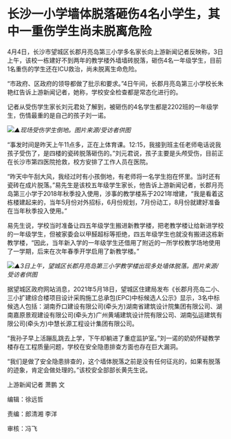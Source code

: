 # 长沙一小学墙体脱落砸伤4名小学生，其中一重伤学生尚未脱离危险

4月4日，长沙市望城区长郡月亮岛第三小学多名家长向上游新闻记者反映称，3日上午，该校一栋建好不到两年的教学楼外墙墙砖脱落，砸伤4名一年级学生，目前1名重伤的学生还在ICU救治，尚未脱离生命危险。

“市政府、区政府的领导都做了批示和要求。”4日午间，长郡月亮岛第三小学校长朱艳红告诉上游新闻记者，她称，学校安全检查都是常态化进行的。

记者从受伤学生家长刘元君处了解到，被砸伤的4名学生都是2202班的一年级学生，伤情最重的是自己的孩子刘一诺。

![](https://inews.gtimg.com/om_bt/O9ZwC70GGoELzpIGDPcgp5s220989O8_Iwf7ap8jRvW_4AA/1000)_▲现场受伤学生倒地。图片来源/受访者供图_

“事发时间是昨天上午11点多，正在上体育课。12:15，我接到班主任老师电话说我孩子受伤了，是四楼的瓷砖脱落砸伤的。”刘元君说，孩子主要是头颅受伤，目前正在长沙市第四医院抢救，校方安排了工作人员在医院。

“昨天中午刮大风，我经过时有小孩倒地，有老师将一名学生抱在怀里。当时还有瓷砖在成片脱落。”易先生是该校五年级学生家长，他告诉上游新闻记者，长郡月亮岛第三小学于2018年秋季投入使用，涉事的教学楼系于2021年增建，“我是看着这栋楼建起来的，当年5月份对外招标，6月份规划，7月份动工，8月份就建好准备在当年秋季投入使用。”

易先生说，学校当时准备让四五年级学生搬进新教学楼，把老教学楼让给新进学校的一年级学生，但被家委会以甲醛超标等拒绝，四五年级学生也就没有搬进这栋新教学楼，“因此，当年新入学的一年级学生还借用了附近的一所学校教学场地使用了一学期，后来在次年春季开学启用了新教学楼。”

![](https://inews.gtimg.com/om_bt/O968B6k8SDTngX64kpVnmI2HjhCRdF6Ba5QNUYV2Z2sZoAA/1000)_▲3日上午，望城区长郡月亮岛第三小学教学楼出现多处墙体脱落。图片来源/受访者供图_

据望城区政府网站消息，2021年5月18日，望城区住建局发布《长郡月亮岛二小、三小扩建综合楼项目设计采购施工总承包(EPC)中标候选人公示》显示，3名中标候选人包括：湖南乔口建设有限公司(牵头方)湖南省建筑设计院集团有限公司、湖南嘉原景观建设有限公司(牵头方)广州黄埔建筑设计院有限公司、湖南弘运建筑有限公司(牵头方)中慧长源工程设计集团有限公司。

“我孙子早上活蹦乱跳去上学，下午却躺进了重症监护室。”刘一诺的奶奶怀疑教学楼存在工程质量问题，学校在安全隐患排查方面也存在巨大漏洞。

“我们是做了安全隐患排查的，这个墙体脱落之前是没有任何征兆的，如果有脱落的迹象，肯定会做处理的。”该校安全部部长黄先生说。

上游新闻记者 萧鹏 文

编辑：徐远哲

责编：郎清湘 李洋

审核：冯飞


